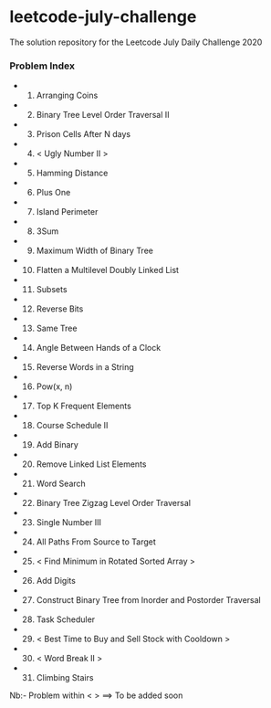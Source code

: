 # leetcode-july-challenge
The solution repository for the Leetcode July Daily Challenge 2020

### Problem Index  

  * 1) Arranging Coins
  * 2) Binary Tree Level Order Traversal II
  * 3) Prison Cells After N days 
  * 4) < Ugly Number II >
  * 5) Hamming Distance
  * 6) Plus One
  * 7) Island Perimeter
  * 8) 3Sum
  * 9) Maximum Width of Binary Tree
  * 10) Flatten a Multilevel Doubly Linked List
  * 11) Subsets
  * 12) Reverse Bits
  * 13) Same Tree
  * 14) Angle Between Hands of a Clock
  * 15) Reverse Words in a String
  * 16) Pow(x, n)
  * 17) Top K Frequent Elements
  * 18) Course Schedule II
  * 19) Add Binary
  * 20) Remove Linked List Elements
  * 21) Word Search
  * 22) Binary Tree Zigzag Level Order Traversal
  * 23) Single Number III
  * 24) All Paths From Source to Target
  * 25) < Find Minimum in Rotated Sorted Array >
  * 26) Add Digits
  * 27) Construct Binary Tree from Inorder and Postorder Traversal
  * 28) Task Scheduler
  * 29) < Best Time to Buy and Sell Stock with Cooldown >
  * 30) < Word Break II >
  * 31) Climbing Stairs  

  Nb:- Problem within < > ==> To be added soon  